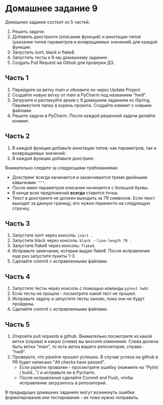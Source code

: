 # Домашнее задание 9

Домашнее задание состоит из 5 частей:
1. Решить задачи.
2. Добавить докстринги (описание функций) и аннотации типов (указание типов
параметров и возвращаемых значений) для каждой функции. 
3. Запустить isort, black и flake8.
4. Запустить тесты к 9-му домашнему заданию.
5. Создать Pull Request на Github для проверки ДЗ.

## Часть 1
1. Перейдите на ветку main и обновите ее через Update Project.
2. Создайте новую ветку от main в PyCharm под названием "hw9".
3. Загрузите и распакуйте архив с 9 домашним заданием из iSpring.
Переместите папку в корень проекта. Создайте коммит с новыми файлами.
4. Решите задачи в PyCharm. После каждой решенной задачи делайте коммит.

## Часть 2
1. В каждой функции добавьте аннотации типов: как параметров, так и возвращаемых значений.
2. В каждой функции добавьте докстринг.

Внимательно следите за следующими требованиями:
- Докстринг всегда начинается и заканчивается тремя двойными кавычками: `"""`.
- После имен параметров описание начинается с большой буквы.
- В конце всех предложений **всегда** ставится точка.
- Текст в докстринге не должен выходить за 79 символов.
Если текст выходит за данную границу, его нужно перенести на следующую строчку.

## Часть 3
1. Запустите isort через консоль: `isort .`
2. Запустите black через консоль: `black --line-length 79 .`
3. Запустите flake8 через консоль: `flake8`.
4. Исправьте замечания, которые выдал flake8. После исправления еще раз запустите пункты 1-3.
5. Сделайте commit с исправленными файлами.

## Часть 4
1. Запустите тесты через консоль с помощью команды `pytest hw9/`.
2. Если тесты не прошли - посмотрите какой тест не прошел. 
3. Исправьте задачу и запустите тесты заново, пока они не будут пройдены.
4. Сделайте commit с исправленными файлами.

## Часть 5
1. Откройте pull requests в github. Внимательно посмотрите из какой ветки (справа) в какую (слева) вы вносите изменения.
Слева должна быть ветка "main", то есть ветка вашего репозитория, справа - "hw9".
2. Проверьте, что pipeline прошел успешно. В случае успеха на github в PR будет написано "All checks have passed".
   - Если pipeline провален - просмотрите ошибку (нажмите на "Pylint / build...") и исправьте ее в Pycharm.
   - После исправления сделайте Commit and Push, чтобы исправление загрузилось в репозиторий. 

В предыдущих домашних заданиях могут возникнуть ошибки форматирования или тестирования - их тоже нужно поправить.
